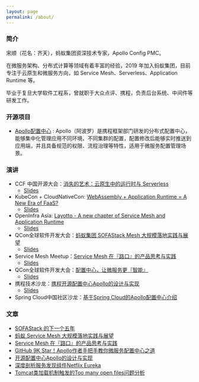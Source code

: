 ```yaml
---
layout: page
permalink: /about/
---
```


### 简介

宋顺（花名：齐天），蚂蚁集团资深技术专家，Apollo Config PMC。

在微服务架构、分布式计算等领域有着丰富的经验，2019 年加入蚂蚁集团，目前专注于云原生和微服务方向，如 Service Mesh、Serverless、Application Runtime 等。

毕业于复旦大学软件工程系，曾就职于大众点评、携程，负责后台系统、中间件等研发工作。

### 开源项目

 - [Apollo配置中心](https://github.com/apolloconfig/apollo) : Apollo（阿波罗）是携程框架部门研发的分布式配置中心，能够集中化管理应用不同环境、不同集群的配置，配置修改后能够实时推送到应用端，并且具备规范的权限、流程治理等特性，适用于微服务配置管理场景。

### 演讲

 - CCF 中国开源大会：[消失的艺术：云原生中的运行时与 Serverless](https://dl.ccf.org.cn/video/videoDetail.html?_ack=1&id=6256027022641152)
   - [Slides](/slides/the-art-of-disappearance-runtime-and-serverless-ccf-in-cloud-native.pdf)
 - KubeCon + CloudNativeCon: [WebAssembly + Application Runtime = A New Era of FaaS?](https://www.youtube.com/watch?v=g01CJ4S9Qao)
   - [Slides](/slides/webassembly-plus-application-runtime-a-new-era-of-faas.pdf)
 - OpenInfra Asia: [Layotto - A new chapter of Service Mesh and Application Runtime](https://www.youtube.com/watch?v=5v8gTrFUDk8)
   - [Slides](/slides/layotto-a-new-chapter-of-service-mesh-and-application-runtime.pdf)
 - QCon全球软件开发大会：[蚂蚁集团 SOFAStack Mesh 大规模落地实践与展望](https://qcon.infoq.cn/2020/shanghai/presentation/2837)
   - [Slides](/slides/large-scale-implementation-and-prospect-of-sofastack-mesh.pdf)
 - Service Mesh Meetup：[Service Mesh 在『路口』的产品思考与实践](https://tech.antfin.com/community/activities/985/review/954)
   - [Slides](/slides/service-mesh-product-thought-pratice-in-crossroad.pdf)
 - QCon全球软件开发大会：[配置中心，让微服务更『智能』](https://2018.qconshanghai.com/presentation/799)
   - [Slides](/slides/configuration-center-makes-microservices-smart.pdf)
 - 携程技术沙龙：[携程开源配置中心Apollo的设计与实现](http://www.itdks.com/dakalive/detail/3420)
   - [Slides](/slides/design-and-implementation-of-apollo.pdf)
 - Spring Cloud中国社区沙龙：[基于Spring Cloud的Apollo配置中心介绍](http://www.itdks.com/dakalive/detail/929)

### 文章

 - [SOFAStack 的下一个五年](https://mp.weixin.qq.com/s/5aVtoQzJoyblBcbEDg0vXA)
 - [蚂蚁 Service Mesh 大规模落地实践与展望](https://mp.weixin.qq.com/s/rLY2mt0eSQUnUDrEaCwlCw)
 - [Service Mesh 在『路口』的产品思考与实践](https://mp.weixin.qq.com/s/WitivwLk_caMA0mxGQZlRA)
 - [GitHub 9K Star！Apollo作者手把手教你微服务配置中心之道](https://mp.weixin.qq.com/s?__biz=MjM5MDE0Mjc4MA==&mid=2651011525&idx=1&sn=27329c8a7ee88c3440d139ecbbf98af8)
 - [开源配置中心Apollo的设计与实现](https://mp.weixin.qq.com/s?__biz=MzI4MTY5NTk4Ng==&mid=2247489308&amp;idx=1&amp;sn=aea4b66490c4940f6b3c4d5fa1d2972d)
 - [深度剖析服务发现组件Netflix Eureka](https://mp.weixin.qq.com/s/6DiMiT8AynECNcGRR75XFQ)
 - [Tomcat类加载机制触发的Too many open files问题分析](https://mp.weixin.qq.com/s?__biz=MzI4MTY5NTk4Ng==&mid=2247489529&amp;idx=1&amp;sn=5efe82073f4a421ebb0f5c2402565358)
